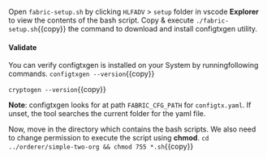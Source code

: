 

Open `fabric-setup.sh` by clicking `HLFADV` > `setup` folder in vscode **Explorer** to view the contents of the bash script. Copy & execute `./fabric-setup.sh`{{copy}} the command to download and install configtxgen utility.

#### Validate
You can verify configtxgen is installed on your System by runningfollowing commands.
`configtxgen --version`{{copy}}

`cryptogen --version`{{copy}}

**Note**: configtxgen looks for at path `FABRIC_CFG_PATH` for `configtx.yaml`. If unset, the tool searches the current folder for the yaml file.


Now, move in the directory which contains the bash scripts. We also need to change permission to execute the script using **chmod**.
`cd ../orderer/simple-two-org && chmod 755 *.sh`{{copy}}